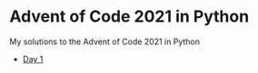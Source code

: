 # Advent of Code 2021 in Python
My solutions to the Advent of Code 2021 in Python 

* [Day 1](./days/day1.md)
